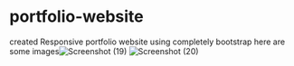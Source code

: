 # portfolio-website

created Responsive portfolio website using completely bootstrap 
here are some images![Screenshot (19)](https://user-images.githubusercontent.com/101566430/168285050-9da8c554-8905-4e2f-9607-c6aa529f1ccd.png)
![Screenshot (20)](https://user-images.githubusercontent.com/101566430/168285055-5035e4d1-d9de-451d-8335-6aa74b2bfb34.png)
